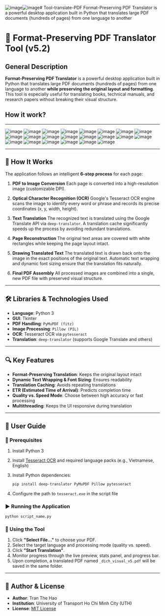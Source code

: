 ![image](https://github.com/user-attachments/assets/ea6ddc55-c650-4f52-a6ba-48480314da9f)![image](https://github.com/user-attachments/assets/295feea5-55e2-42fa-9c24-a61acfc7e2b0)# Tool-translate-PDF
Format-Preserving PDF Translator is a powerful desktop application built in Python that translates large PDF documents (hundreds of pages) from one language to another 

# 📘 Format-Preserving PDF Translator Tool (v5.2)

## General Description

**Format-Preserving PDF Translator** is a powerful desktop application built in Python that translates large PDF documents (hundreds of pages) from one language to another **while preserving the original layout and formatting**. This tool is especially useful for translating books, technical manuals, and research papers without breaking their visual structure.

## How it work?

---
![image](https://github.com/user-attachments/assets/eeac10a1-ea2c-4501-b31d-8d6445af40db)
![image](https://github.com/user-attachments/assets/81cab6be-0afe-4581-9994-43e2553b592d)
![image](https://github.com/user-attachments/assets/61f25b3a-9a7c-44f1-95e1-adcfb9c5555c)
![image](https://github.com/user-attachments/assets/7f690e2e-b544-448d-950f-c74b417ec58a)
![image](https://github.com/user-attachments/assets/ce5d4c23-ba94-4fc9-9995-aa6c0f17b4b6)
![image](https://github.com/user-attachments/assets/a80b28cb-158b-4917-8e35-03094c1e51af)
![image](https://github.com/user-attachments/assets/131b31d6-ee7c-44e4-bec1-8937cbd690b0)
![image](https://github.com/user-attachments/assets/1bde55fa-4736-4fb8-a151-0680bdd69b46)
![image](https://github.com/user-attachments/assets/52764771-3131-401d-868b-e3b199aa07e3)
![image](https://github.com/user-attachments/assets/bd59982e-b964-4a9a-a56c-18b3075da4de)
![image](https://github.com/user-attachments/assets/fea1e0d9-573b-42e8-a864-d1883d2b2ef4)
![image](https://github.com/user-attachments/assets/5aa05d9d-5701-49af-884f-a281d9cd6d96)
![image](https://github.com/user-attachments/assets/0d712ce1-e80e-4476-af85-7ad977167f89)
![image](https://github.com/user-attachments/assets/5e645a5a-7655-4592-9d32-dd1fc6d9886c)
![image](https://github.com/user-attachments/assets/5ffa8828-3406-49ff-baeb-4b7fdb6f63fc)
![image](https://github.com/user-attachments/assets/4c355e66-575d-4929-9d74-03ea0d8c67fc)
![image](https://github.com/user-attachments/assets/75370c45-4ca3-4e07-bfd7-27d92c482bbc)
![image](https://github.com/user-attachments/assets/e10df560-38ac-44ee-b4ee-2c7e4cce5764)
![image](https://github.com/user-attachments/assets/15d5a60b-c3db-4c54-822c-88aaa2ceaa72)
![image](https://github.com/user-attachments/assets/67ec7775-72a0-4a78-84ca-36aa57df4222)
![image](https://github.com/user-attachments/assets/80a80f95-ed6f-4ee1-b1db-a20a90bbfac8)
![image](https://github.com/user-attachments/assets/d5ff5571-9aec-4ac3-8566-c476b1e4de5c)

---

## 🚀 How It Works

The application follows an intelligent **6-step process** for each page:

1. **PDF to Image Conversion**
   Each page is converted into a high-resolution image (customizable DPI).

2. **Optical Character Recognition (OCR)**
   Google's Tesseract OCR engine scans the image to identify every word or phrase and records its precise coordinates (x, y, width, height).

3. **Text Translation**
   The recognized text is translated using the Google Translate API via `deep-translator`. A translation cache significantly speeds up the process by avoiding redundant translations.

4. **Page Reconstruction**
   The original text areas are covered with white rectangles while keeping the page layout intact.

5. **Drawing Translated Text**
   The translated text is drawn back onto the image in the exact positions of the original text. Automatic text wrapping and dynamic font sizing ensure that the translation fits naturally.

6. **Final PDF Assembly**
   All processed images are combined into a single, new PDF file with preserved visual structure.

---

## 🛠️ Libraries & Technologies Used

* **Language**: Python 3
* **GUI**: Tkinter
* **PDF Handling**: `PyMuPDF (fitz)`
* **Image Processing**: `Pillow (PIL)`
* **OCR**: Tesseract OCR via `pytesseract`
* **Translation**: `deep-translator` (supports Google Translate and others)

---

## 🔍 Key Features

* **Format-Preserving Translation**: Keeps the original layout intact
* **Dynamic Text Wrapping & Font Sizing**: Ensures readability
* **Translation Caching**: Avoids repeating translations
* **ETR (Estimated Time of Arrival)**: Predicts completion time
* **Quality vs. Speed Mode**: Choose between high accuracy or fast processing
* **Multithreading**: Keeps the UI responsive during translation

---

## 📘 User Guide

### 🔧 Prerequisites

1. Install Python 3
2. Install [Tesseract OCR](https://github.com/tesseract-ocr/tesseract) and required language packs (e.g., Vietnamese, English)
3. Install Python dependencies:

   ```bash
   pip install deep-translator PyMuPDF Pillow pytesseract
   ```
4. Configure the path to `tesseract.exe` in the script file

### ▶️ Running the Application

```bash
python script_name.py
```

### 👛 Using the Tool

1. Click **"Select File..."** to choose your PDF.
2. Select the target language and processing mode (quality vs. speed).
3. Click **"Start Translation"**.
4. Monitor progress through the live preview, stats panel, and progress bar.
5. Upon completion, a translated PDF named `_dich_visual_v5.pdf` will be saved in the same folder.

---

## 👤 Author & License

* **Author**: Tran The Hao
* **Institution**: University of Transport Ho Chi Minh City (UTH)
* **License**: [MIT License](LICENSE)

